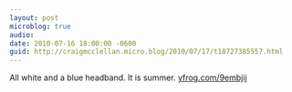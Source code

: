 ```yaml
---
layout: post
microblog: true
audio: 
date: 2010-07-16 18:00:00 -0600
guid: http://craigmcclellan.micro.blog/2010/07/17/t18727385557.html
---
```

All white and a blue headband. It is summer.  [yfrog.com/9embjij](http://yfrog.com/9embjij)
